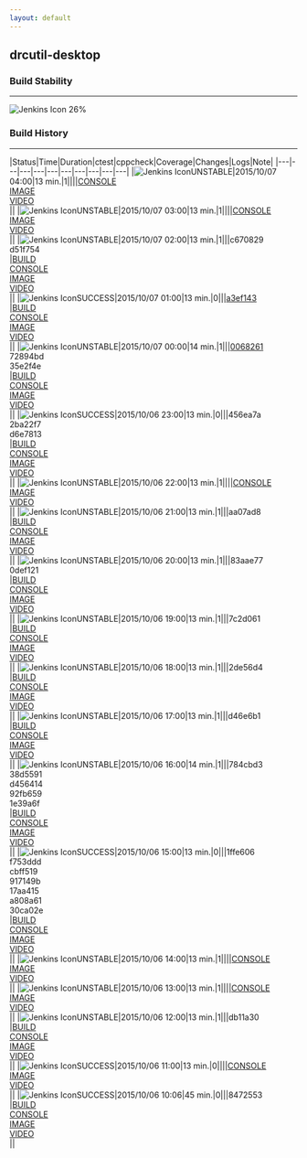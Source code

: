 ```yaml
---
layout: default
---
```

## drcutil-desktop
### Build Stability
___
![Jenkins Icon](http://jenkinshrg.github.io/images/48x48/health-20to39.png)
26%
  
### Build History
___
|Status|Time|Duration|<span class='badge'>ctest</span>|<span class='badge'>cppcheck</span>|Coverage|Changes|Logs|Note|
|---|---|---|---|---|---|---|---|---|---|
|![Jenkins Icon](http://jenkinshrg.github.io/images/24x24/yellow.png)UNSTABLE|2015/10/07 04:00|13 min.|1||||[CONSOLE](https://drive.google.com/file/d/0B54sHwaxmuM4WWFRLUxxWVNaX00/view?usp=drivesdk)<br>[IMAGE](https://drive.google.com/file/d/0B54sHwaxmuM4VC05UHZRS002NUk/view?usp=drivesdk)<br>[VIDEO](https://drive.google.com/file/d/0B54sHwaxmuM4WVJSUVZDc1VEbTQ/view?usp=drivesdk)<br>||
|![Jenkins Icon](http://jenkinshrg.github.io/images/24x24/yellow.png)UNSTABLE|2015/10/07 03:00|13 min.|1||||[CONSOLE](https://drive.google.com/file/d/0B54sHwaxmuM4NFJFVzF2UWpRTGs/view?usp=drivesdk)<br>[IMAGE](https://drive.google.com/file/d/0B54sHwaxmuM4WU9KVUtRRXZxX0k/view?usp=drivesdk)<br>[VIDEO](https://drive.google.com/file/d/0B54sHwaxmuM4QUpCeEY1d0xGMlE/view?usp=drivesdk)<br>||
|![Jenkins Icon](http://jenkinshrg.github.io/images/24x24/yellow.png)UNSTABLE|2015/10/07 02:00|13 min.|1|||c670829<br>d51f754<br>|[BUILD](https://drive.google.com/file/d/0B54sHwaxmuM4TlNTSGdfM0Z5MlE/view?usp=drivesdk)<br>[CONSOLE](https://drive.google.com/file/d/0B54sHwaxmuM4cG9sRE1tX195dUU/view?usp=drivesdk)<br>[IMAGE](https://drive.google.com/file/d/0B54sHwaxmuM4eVg2anBqMmRXQUE/view?usp=drivesdk)<br>[VIDEO](https://drive.google.com/file/d/0B54sHwaxmuM4b3VBOEcwZThaNUU/view?usp=drivesdk)<br>||
|![Jenkins Icon](http://jenkinshrg.github.io/images/24x24/blue.png)SUCCESS|2015/10/07 01:00|13 min.|0|||[a3ef143](https://github.com/jvrc/JVRCPlugin/commit/a3ef143)<br>|[BUILD](https://drive.google.com/file/d/0B54sHwaxmuM4S0VNYmFWdXhMeEU/view?usp=drivesdk)<br>[CONSOLE](https://drive.google.com/file/d/0B54sHwaxmuM4Tm1sVEhPY1JDbHc/view?usp=drivesdk)<br>[IMAGE](https://drive.google.com/file/d/0B54sHwaxmuM4VGI5V3RXajF5Zmc/view?usp=drivesdk)<br>[VIDEO](https://drive.google.com/file/d/0B54sHwaxmuM4enRwcU8zOWlZOUU/view?usp=drivesdk)<br>||
|![Jenkins Icon](http://jenkinshrg.github.io/images/24x24/yellow.png)UNSTABLE|2015/10/07 00:00|14 min.|1|||[0068261](https://github.com/jrl-umi3218/hrpsys-humanoid/commit/0068261)<br>72894bd<br>35e2f4e<br>|[BUILD](https://drive.google.com/file/d/0B54sHwaxmuM4bnRrTy1WZDduREU/view?usp=drivesdk)<br>[CONSOLE](https://drive.google.com/file/d/0B54sHwaxmuM4UUJHYlJ1MGI5eWM/view?usp=drivesdk)<br>[IMAGE](https://drive.google.com/file/d/0B54sHwaxmuM4UFBvVXR0b2FVaW8/view?usp=drivesdk)<br>[VIDEO](https://drive.google.com/file/d/0B54sHwaxmuM4amdBMzlXSzExVDA/view?usp=drivesdk)<br>||
|![Jenkins Icon](http://jenkinshrg.github.io/images/24x24/blue.png)SUCCESS|2015/10/06 23:00|13 min.|0|||456ea7a<br>2ba22f7<br>d6e7813<br>|[BUILD](https://drive.google.com/file/d/0B54sHwaxmuM4UTUyQzZXU1A1M0U/view?usp=drivesdk)<br>[CONSOLE](https://drive.google.com/file/d/0B54sHwaxmuM4S1ZLdDNmOHlJemc/view?usp=drivesdk)<br>[IMAGE](https://drive.google.com/file/d/0B54sHwaxmuM4YWgxR3lNVEdUSk0/view?usp=drivesdk)<br>[VIDEO](https://drive.google.com/file/d/0B54sHwaxmuM4V1hEc2hHVHFDYU0/view?usp=drivesdk)<br>||
|![Jenkins Icon](http://jenkinshrg.github.io/images/24x24/yellow.png)UNSTABLE|2015/10/06 22:00|13 min.|1||||[CONSOLE](https://drive.google.com/file/d/0B54sHwaxmuM4bHZEMnBlM3BaYlE/view?usp=drivesdk)<br>[IMAGE](https://drive.google.com/file/d/0B54sHwaxmuM4NjctNHlvT1RFWG8/view?usp=drivesdk)<br>[VIDEO](https://drive.google.com/file/d/0B54sHwaxmuM4ZTViSmxoUm9VWUE/view?usp=drivesdk)<br>||
|![Jenkins Icon](http://jenkinshrg.github.io/images/24x24/yellow.png)UNSTABLE|2015/10/06 21:00|13 min.|1|||aa07ad8<br>|[BUILD](https://drive.google.com/file/d/0B54sHwaxmuM4VVVabk5GbEJPZjg/view?usp=drivesdk)<br>[CONSOLE](https://drive.google.com/file/d/0B54sHwaxmuM4OFdLR1JyMFFTWVU/view?usp=drivesdk)<br>[IMAGE](https://drive.google.com/file/d/0B54sHwaxmuM4eDg5QmtrWlNCU2s/view?usp=drivesdk)<br>[VIDEO](https://drive.google.com/file/d/0B54sHwaxmuM4YWx5bHAzRGtpSG8/view?usp=drivesdk)<br>||
|![Jenkins Icon](http://jenkinshrg.github.io/images/24x24/yellow.png)UNSTABLE|2015/10/06 20:00|13 min.|1|||83aae77<br>0def121<br>|[BUILD](https://drive.google.com/file/d/0B54sHwaxmuM4U1oydWlVU2hsOU0/view?usp=drivesdk)<br>[CONSOLE](https://drive.google.com/file/d/0B54sHwaxmuM4YXMzV2RRMUR2cXM/view?usp=drivesdk)<br>[IMAGE](https://drive.google.com/file/d/0B54sHwaxmuM4MDNnTXNFa1JhREk/view?usp=drivesdk)<br>[VIDEO](https://drive.google.com/file/d/0B54sHwaxmuM4ZDB6NHlXdWp3bVU/view?usp=drivesdk)<br>||
|![Jenkins Icon](http://jenkinshrg.github.io/images/24x24/yellow.png)UNSTABLE|2015/10/06 19:00|13 min.|1|||7c2d061<br>|[BUILD](https://drive.google.com/file/d/0B54sHwaxmuM4U0hHSUxELWE3VEk/view?usp=drivesdk)<br>[CONSOLE](https://drive.google.com/file/d/0B54sHwaxmuM4bEN0YTN2d21jVmM/view?usp=drivesdk)<br>[IMAGE](https://drive.google.com/file/d/0B54sHwaxmuM4ZTc2Ni0ybUh1cDg/view?usp=drivesdk)<br>[VIDEO](https://drive.google.com/file/d/0B54sHwaxmuM4ekQ3YzBBMk1EX2M/view?usp=drivesdk)<br>||
|![Jenkins Icon](http://jenkinshrg.github.io/images/24x24/yellow.png)UNSTABLE|2015/10/06 18:00|13 min.|1|||2de56d4<br>|[BUILD](https://drive.google.com/file/d/0B54sHwaxmuM4MWZ0VGVvcHVVS2s/view?usp=drivesdk)<br>[CONSOLE](https://drive.google.com/file/d/0B54sHwaxmuM4Nm4ybGVNX3AwZkU/view?usp=drivesdk)<br>[IMAGE](https://drive.google.com/file/d/0B54sHwaxmuM4bFFYSHFvaGUtREk/view?usp=drivesdk)<br>[VIDEO](https://drive.google.com/file/d/0B54sHwaxmuM4bzVnU0M2UzlDbzA/view?usp=drivesdk)<br>||
|![Jenkins Icon](http://jenkinshrg.github.io/images/24x24/yellow.png)UNSTABLE|2015/10/06 17:00|13 min.|1|||d46e6b1<br>|[BUILD](https://drive.google.com/file/d/0B54sHwaxmuM4RWtOdmNBQkpiQzQ/view?usp=drivesdk)<br>[CONSOLE](https://drive.google.com/file/d/0B54sHwaxmuM4VlU0MGo4UFZaN0E/view?usp=drivesdk)<br>[IMAGE](https://drive.google.com/file/d/0B54sHwaxmuM4VG5lZUpkTWdTM3c/view?usp=drivesdk)<br>[VIDEO](https://drive.google.com/file/d/0B54sHwaxmuM4YWlYSzU2VmxEVmM/view?usp=drivesdk)<br>||
|![Jenkins Icon](http://jenkinshrg.github.io/images/24x24/yellow.png)UNSTABLE|2015/10/06 16:00|14 min.|1|||784cbd3<br>38d5591<br>d456414<br>92fb659<br>1e39a6f<br>|[BUILD](https://drive.google.com/file/d/0B54sHwaxmuM4dXFZZHNSekxYajg/view?usp=drivesdk)<br>[CONSOLE](https://drive.google.com/file/d/0B54sHwaxmuM4bTFUY1FKSWZXSTA/view?usp=drivesdk)<br>[IMAGE](https://drive.google.com/file/d/0B54sHwaxmuM4anJoeFhQTVRVOEk/view?usp=drivesdk)<br>[VIDEO](https://drive.google.com/file/d/0B54sHwaxmuM4OWlFTnVUTjlLRmM/view?usp=drivesdk)<br>||
|![Jenkins Icon](http://jenkinshrg.github.io/images/24x24/blue.png)SUCCESS|2015/10/06 15:00|13 min.|0|||1ffe606<br>f753ddd<br>cbff519<br>917149b<br>17aa415<br>a808a61<br>30ca02e<br>|[BUILD](https://drive.google.com/file/d/0B54sHwaxmuM4TDhaTjZoaFBTZFE/view?usp=drivesdk)<br>[CONSOLE](https://drive.google.com/file/d/0B54sHwaxmuM4S2ZpalRxNkxOSUU/view?usp=drivesdk)<br>[IMAGE](https://drive.google.com/file/d/0B54sHwaxmuM4R2dMQXFFMVZMbk0/view?usp=drivesdk)<br>[VIDEO](https://drive.google.com/file/d/0B54sHwaxmuM4a0RDUkpMVmtwa28/view?usp=drivesdk)<br>||
|![Jenkins Icon](http://jenkinshrg.github.io/images/24x24/yellow.png)UNSTABLE|2015/10/06 14:00|13 min.|1||||[CONSOLE](https://drive.google.com/file/d/0B54sHwaxmuM4dC1lN3VPVVVIcEk/view?usp=drivesdk)<br>[IMAGE](https://drive.google.com/file/d/0B54sHwaxmuM4cENYLTJmV1kxeXc/view?usp=drivesdk)<br>[VIDEO](https://drive.google.com/file/d/0B54sHwaxmuM4VXJoVFI5VFF5c0E/view?usp=drivesdk)<br>||
|![Jenkins Icon](http://jenkinshrg.github.io/images/24x24/yellow.png)UNSTABLE|2015/10/06 13:00|13 min.|1||||[CONSOLE](https://drive.google.com/file/d/0B54sHwaxmuM4Y2ZLTVNndFRPekU/view?usp=drivesdk)<br>[IMAGE](https://drive.google.com/file/d/0B54sHwaxmuM4UUt5MTIyTDI0T2M/view?usp=drivesdk)<br>[VIDEO](https://drive.google.com/file/d/0B54sHwaxmuM4WnZDY0dVenJLOFE/view?usp=drivesdk)<br>||
|![Jenkins Icon](http://jenkinshrg.github.io/images/24x24/yellow.png)UNSTABLE|2015/10/06 12:00|13 min.|1|||db11a30<br>|[BUILD](https://drive.google.com/file/d/0B54sHwaxmuM4Z1VSUmJlQVNGVW8/view?usp=drivesdk)<br>[CONSOLE](https://drive.google.com/file/d/0B54sHwaxmuM4UHBHdlh4aURRbGs/view?usp=drivesdk)<br>[IMAGE](https://drive.google.com/file/d/0B54sHwaxmuM4dTEwUzlyS012eTA/view?usp=drivesdk)<br>[VIDEO](https://drive.google.com/file/d/0B54sHwaxmuM4YXVLSVQwTVZVd1E/view?usp=drivesdk)<br>||
|![Jenkins Icon](http://jenkinshrg.github.io/images/24x24/blue.png)SUCCESS|2015/10/06 11:00|13 min.|0||||[CONSOLE](https://drive.google.com/file/d/0B54sHwaxmuM4a0lIWktucGNkd0k/view?usp=drivesdk)<br>[IMAGE](https://drive.google.com/file/d/0B54sHwaxmuM4TGx4enJJS3lLYzg/view?usp=drivesdk)<br>[VIDEO](https://drive.google.com/file/d/0B54sHwaxmuM4a0xsSW1kbmRKdmM/view?usp=drivesdk)<br>||
|![Jenkins Icon](http://jenkinshrg.github.io/images/24x24/blue.png)SUCCESS|2015/10/06 10:06|45 min.|0|||8472553<br>|[BUILD](https://drive.google.com/file/d/0B54sHwaxmuM4LVBDWU5Gb3ZyTUU/view?usp=drivesdk)<br>[CONSOLE](https://drive.google.com/file/d/0B54sHwaxmuM4ajZocngtVXdsQkk/view?usp=drivesdk)<br>[IMAGE](https://drive.google.com/file/d/0B54sHwaxmuM4WmlNdm5tQmZpNTA/view?usp=drivesdk)<br>[VIDEO](https://drive.google.com/file/d/0B54sHwaxmuM4eVZCdHpsYmtCaXM/view?usp=drivesdk)<br>||
